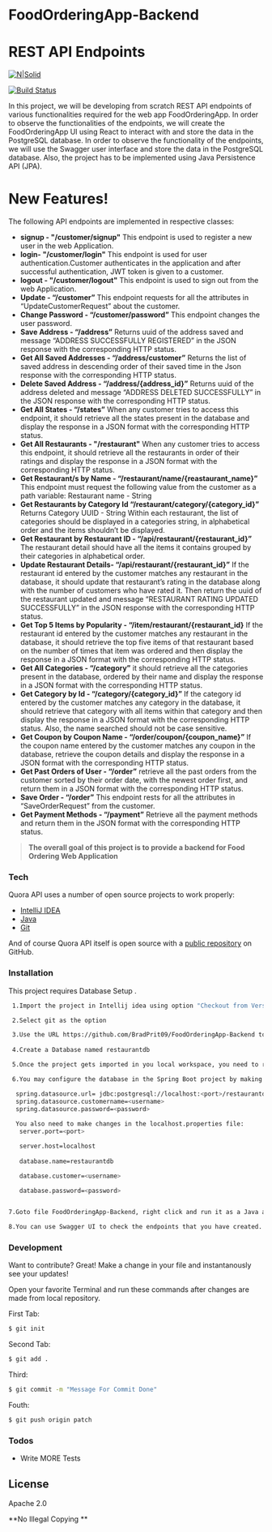 # FoodOrderingApp-Backend
# REST API Endpoints

[![N|Solid](https://i0.wp.com/flixtel.in/wp-content/uploads/2018/02/cropped-mpls-new-1.png?resize=150%2C150)](https://www.upgrad.com/)

[![Build Status](https://travis-ci.org/joemccann/dillinger.svg?branch=master)](https://github.com/BradPrit09/FoodOrderingApp-Backend.git)

In this project, we will be developing from scratch REST API endpoints of various functionalities required for the web app FoodOrderingApp. In order to observe the functionalities of the endpoints, we will create the FoodOrderingApp UI using React to interact with and store the data in the PostgreSQL database. In order to observe the functionality of the endpoints, we will use the Swagger user interface and store the data in the PostgreSQL database. Also, the project has to be implemented using Java Persistence API (JPA).


 
# New Features!
The following API endpoints are  implemented in respective classes:
  - **signup - "/customer/signup"** This endpoint is used to register a new user in the web Application.
  - **login- "/customer/login"** This endpoint is used for user authentication.Customer authenticates in the application and after              successful authentication, JWT token is given to a customer.
  - **logout - "/customer/logout"** This endpoint is used to sign out from the web Application.
  - **Update - “/customer”** This endpoint requests for all the attributes in “UpdateCustomerRequest” about the customer.
  - **Change Password - “/customer/password”** This endpoint changes the user password.
  - **Save Address - “/address”**  Returns uuid of the address saved and message “ADDRESS SUCCESSFULLY REGISTERED” in the JSON response with the corresponding HTTP status.
  - **Get All Saved Addresses - “/address/customer”** Returns the list of saved address in descending order of their saved time in the Json response with the corresponding HTTP status.
  - **Delete Saved Address - “/address/{address_id}”** Returns uuid of the address deleted and message “ADDRESS DELETED SUCCESSFULLY” in the JSON response with the corresponding HTTP status.
  - **Get All States - “/states”** When any customer tries to access this endpoint, it should retrieve all the states present in the database and display the response in a JSON format with the corresponding HTTP status.
  - **Get All Restaurants - "/restaurant"** When any customer tries to access this endpoint, it should retrieve all the restaurants in order of their ratings and display the response in a JSON format with the corresponding HTTP status.
  - **Get Restaurant/s by Name - “/restaurant/name/{reastaurant_name}”** This endpoint must request the following value from the customer as a path variable: Restaurant name - String
  - **Get Restaurants by Category Id “/restaurant/category/{category_id}”**  Returns Category UUID - String Within each restaurant, the list of categories should be displayed in a categories string, in alphabetical order and the items shouldn’t be displayed.
  - **Get Restaurant by Restaurant ID - “/api/restaurant/{restaurant_id}”** The restaurant detail should have all the items it contains grouped by their categories in alphabetical order.
  - **Update Restaurant Details- “/api/restaurant/{restaurant_id}”** If the restaurant id entered by the customer matches any restaurant in the database, it should update that restaurant’s rating in the database along with the number of customers who have rated it. Then return the uuid of the restaurant updated and message “RESTAURANT RATING UPDATED SUCCESSFULLY” in the JSON response with the corresponding HTTP status. 
  - **Get Top 5 Items by Popularity - “/item/restaurant/{restaurant_id}** If the restaurant id entered by the customer matches any restaurant in the database, it should retrieve the top five items of that restaurant based on the number of times that item was ordered and then display the response in a JSON format with the corresponding HTTP status.
  - **Get All Categories - “/category”** it should retrieve all the categories present in the database, ordered by their name and display the response in a JSON format with the corresponding HTTP status.
  - **Get Category by Id - “/category/{category_id}”** If the category id entered by the customer matches any category in the database, it should retrieve that category with all items within that category and then display the response in a JSON format with the corresponding HTTP status. Also, the name searched should not be case sensitive.
  - **Get Coupon by Coupon Name - “/order/coupon/{coupon_name}”** If the coupon name entered by the customer matches any coupon in the database, retrieve the coupon details and display the response in a JSON format with the corresponding HTTP status.
  - **Get Past Orders of User - “/order”** retrieve all the past orders from the customer sorted by their order date, with the newest order first, and return them in a JSON format with the corresponding HTTP status.
  - **Save Order - “/order”** This endpoint rests for all the attributes in “SaveOrderRequest” from the customer.
  - **Get Payment Methods - “/payment”** Retrieve all the payment methods and return them in the JSON format with the corresponding HTTP status.
  




> **The overall goal of this project is to provide a backend for Food Ordering Web Application**


### Tech

Quora API uses a number of open source projects to work properly:

* [IntelliJ IDEA](https://www.jetbrains.com/idea/)
* [Java](https://www.java.com/en/download/)
* [Git](https://git-scm.com/downloads)


And of course Quora API itself is open source with a [public repository](https://github.com/BradPrit09/Quora-Demo/) on GitHub.

### Installation

This project  requires Database Setup .



```sh
 1.Import the project in Intellij idea using option "Checkout from Version Control"

 2.Select git as the option

 3.Use the URL https://github.com/BradPrit09/FoodOrderingApp-Backend to clone the repository on your local machine
 
 4.Create a Database named restaurantdb

 5.Once the project gets imported in you local workspace, you need to run the following command in the IntelliJ terminal, where your          stub file of the project is open: “mvn clean install -Psetup -DskipTests”.

 6.You may configure the database in the Spring Boot project by making the required changes in the following instructions of the 'application.properties' file:

  spring.datasource.url= jdbc:postgresql://localhost:<port>/restaurantdb
  spring.datasource.customername=<username>
  spring.datasource.password=<password>
 
  You also need to make changes in the localhost.properties file:
   server.port=<port>

   server.host=localhost
 
   database.name=restaurantdb

   database.customer=<username>

   database.password=<password>


7.Goto file FoodOrderingApp-Backend, right click and run it as a Java application. 

8.You can use Swagger UI to check the endpoints that you have created. localhost:8080/api/swagger-ui.html
```




### Development

Want to contribute? Great!
Make a change in your file and instantanously see your updates!

Open your favorite Terminal and run these commands after changes are made from local repository.

First Tab:
```sh
$ git init
```

Second Tab:
```sh
$ git add .
```

 Third:
```sh
$ git commit -m "Message For Commit Done"
```
Fouth:
```sh
$ git push origin patch
```

### Todos

 - Write MORE Tests
 

License
----
Apache 2.0




**No Illegal Copying **

